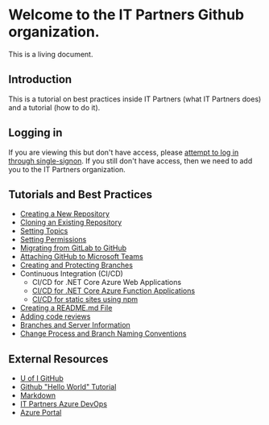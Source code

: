 # Welcome to the IT Partners Github organization. 

This is a living document. 

## Introduction

This is a tutorial on best practices inside IT Partners (what IT Partners does) and a tutorial (how to do it). 

## Logging in

If you are viewing this but don't have access, please [attempt to log in through single-signon](https://github.com/orgs/itpartnersillinois/sso). If you still don't have access, then we need to add you to the IT Partners organization. 

## Tutorials and Best Practices
* [Creating a New Repository](https://github.com/itpartnersillinois/tutorial/blob/master/pages/Creating_Repository.md)
* [Cloning an Existing Repository](https://github.com/itpartnersillinois/tutorial/blob/master/pages/Cloning_an_Existing_Repository.md)
* [Setting Topics](https://github.com/itpartnersillinois/tutorial/blob/master/pages/Setting_Topics.md)
* [Setting Permissions](https://github.com/itpartnersillinois/tutorial/blob/master/pages/Setting_Permissions.md)
* [Migrating from GitLab to GitHub](https://github.com/itpartnersillinois/tutorial/blob/master/pages/Migrating_from_GitLab_to_GitHub.md)
* [Attaching GitHub to Microsoft Teams](https://github.com/itpartnersillinois/tutorial/blob/master/pages/Attaching_GitHub_to_Microsoft_Teams.md)
* [Creating and Protecting Branches](https://github.com/itpartnersillinois/tutorial/blob/master/pages/protecting_branches.md)
* Continuous Integration (CI/CD) 
     * CI/CD for .NET Core Azure Web Applications
     * [CI/CD for .NET Core Azure Function Applications](https://github.com/itpartnersillinois/tutorial/blob/master/pages/CICD_Function_Apps.md)
     * [CI/CD for static sites using npm](https://github.com/itpartnersillinois/tutorial/blob/master/pages/CICD_Static_Sites.md)
* [Creating a README.md File](https://github.com/itpartnersillinois/tutorial/blob/master/pages/Creating_a_README_File.md)
* [Adding code reviews](https://github.com/itpartnersillinois/tutorial/blob/master/pages/Adding_Code_Review.doc)
* [Branches and Server Information](https://github.com/itpartnersillinois/tutorial/blob/master/pages/Branches_and_Server_Information.md)
* [Change Process and Branch Naming Conventions](https://github.com/itpartnersillinois/tutorial/blob/master/pages/Change_Process_and_Branch_Naming_Conventions.md)

## External Resources
* [U of I GitHub](https://web.uillinois.edu/github)
* [Github "Hello World" Tutorial](https://guides.github.com/activities/hello-world/)
* [Markdown](https://www.markdowntutorial.com/)
* [IT Partners Azure DevOps](https://dev.azure.com/itpartnersillinois/)
* [Azure Portal](https://portal.azure.com)
